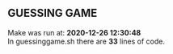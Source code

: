 ## GUESSING GAME
Make was run at: **2020-12-26 12:30:48**<br>
In guessinggame.sh there are **33** lines of code.
